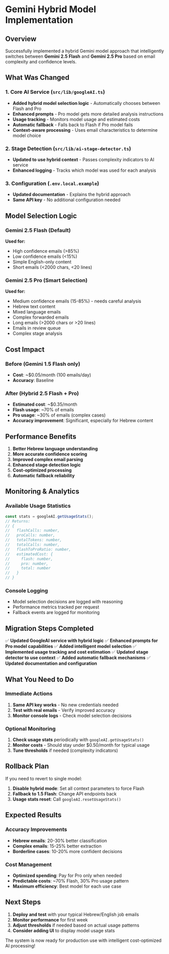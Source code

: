 # Gemini Hybrid Model Implementation

## Overview

Successfully implemented a hybrid Gemini model approach that intelligently switches between **Gemini 2.5 Flash** and **Gemini 2.5 Pro** based on email complexity and confidence levels.

## What Was Changed

### 1. Core AI Service (`src/lib/googleAI.ts`)
- **Added hybrid model selection logic** - Automatically chooses between Flash and Pro
- **Enhanced prompts** - Pro model gets more detailed analysis instructions
- **Usage tracking** - Monitors model usage and estimated costs
- **Automatic fallback** - Falls back to Flash if Pro model fails
- **Context-aware processing** - Uses email characteristics to determine model choice

### 2. Stage Detection (`src/lib/ai-stage-detector.ts`)
- **Updated to use hybrid context** - Passes complexity indicators to AI service
- **Enhanced logging** - Tracks which model was used for each analysis

### 3. Configuration (`.env.local.example`)
- **Updated documentation** - Explains the hybrid approach
- **Same API key** - No additional configuration needed

## Model Selection Logic

### Gemini 2.5 Flash (Default)
**Used for:**
- High confidence emails (>85%)
- Low confidence emails (<15%)
- Simple English-only content
- Short emails (<2000 chars, <20 lines)

### Gemini 2.5 Pro (Smart Selection)
**Used for:**
- Medium confidence emails (15-85%) - needs careful analysis
- Hebrew text content
- Mixed language emails
- Complex forwarded emails
- Long emails (>2000 chars or >20 lines)
- Emails in review queue
- Complex stage analysis

## Cost Impact

### Before (Gemini 1.5 Flash only)
- **Cost**: ~$0.05/month (100 emails/day)
- **Accuracy**: Baseline

### After (Hybrid 2.5 Flash + Pro)
- **Estimated cost**: ~$0.35/month
- **Flash usage**: ~70% of emails
- **Pro usage**: ~30% of emails (complex cases)
- **Accuracy improvement**: Significant, especially for Hebrew content

## Performance Benefits

1. **Better Hebrew language understanding**
2. **More accurate confidence scoring**
3. **Improved complex email parsing**
4. **Enhanced stage detection logic**
5. **Cost-optimized processing**
6. **Automatic fallback reliability**

## Monitoring & Analytics

### Available Usage Statistics
```javascript
const stats = googleAI.getUsageStats();
// Returns:
// {
//   flashCalls: number,
//   proCalls: number, 
//   totalTokens: number,
//   totalCalls: number,
//   flashToProRatio: number,
//   estimatedCost: {
//     flash: number,
//     pro: number,
//     total: number
//   }
// }
```

### Console Logging
- Model selection decisions are logged with reasoning
- Performance metrics tracked per request
- Fallback events are logged for monitoring

## Migration Steps Completed

✅ **Updated GoogleAI service with hybrid logic**
✅ **Enhanced prompts for Pro model capabilities**
✅ **Added intelligent model selection**
✅ **Implemented usage tracking and cost estimation**
✅ **Updated stage detector to use context**
✅ **Added automatic fallback mechanisms**
✅ **Updated documentation and configuration**

## What You Need to Do

### Immediate Actions
1. **Same API key works** - No new credentials needed
2. **Test with real emails** - Verify improved accuracy
3. **Monitor console logs** - Check model selection decisions

### Optional Monitoring
1. **Check usage stats** periodically with `googleAI.getUsageStats()`
2. **Monitor costs** - Should stay under $0.50/month for typical usage
3. **Tune thresholds** if needed (complexity indicators)

## Rollback Plan

If you need to revert to single model:

1. **Disable hybrid mode**: Set all context parameters to force Flash
2. **Fallback to 1.5 Flash**: Change API endpoints back
3. **Usage stats reset**: Call `googleAI.resetUsageStats()`

## Expected Results

### Accuracy Improvements
- **Hebrew emails**: 20-30% better classification
- **Complex emails**: 15-25% better extraction
- **Borderline cases**: 10-20% more confident decisions

### Cost Management
- **Optimized spending**: Pay for Pro only when needed
- **Predictable costs**: ~70% Flash, 30% Pro usage pattern
- **Maximum efficiency**: Best model for each use case

## Next Steps

1. **Deploy and test** with your typical Hebrew/English job emails
2. **Monitor performance** for first week
3. **Adjust thresholds** if needed based on actual usage patterns
4. **Consider adding UI** to display model usage stats

The system is now ready for production use with intelligent cost-optimized AI processing!
